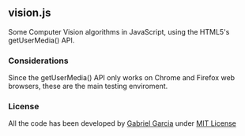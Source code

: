 ## vision.js

Some Computer Vision algorithms in JavaScript, using the HTML5's getUserMedia() API.

### Considerations

Since the getUserMedia() API only works on Chrome and Firefox web browsers, these are the main testing enviroment.

### License

All the code has been developed by [Gabriel Garcia](https://www.github.com/gabrielgfa) under [MIT License](http://gabrielgfa.mit-license.org/)
